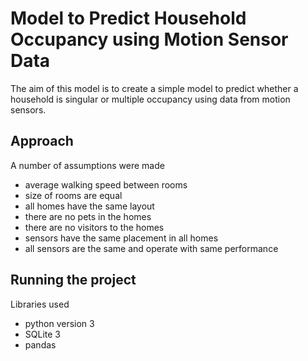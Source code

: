 # Model to Predict Household Occupancy using Motion Sensor Data
 
The aim of this model is to create a simple model to predict whether a household is singular or multiple occupancy using data from motion sensors. 


## Approach 

A number of assumptions were made
- average walking speed between rooms
- size of rooms are equal
- all homes have the same layout
- there are no pets in the homes
- there are no visitors to the homes
- sensors have the same placement in all homes
- all sensors are the same and operate with same performance

## Running the project
Libraries used
- python version 3
- SQLite 3
- pandas 
